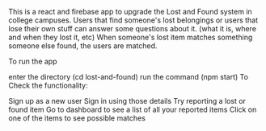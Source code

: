 This is a react and firebase app to upgrade the Lost and Found system in college campuses. Users that find someone's lost belongings or users that lose their own stuff can answer some questions about it. (what it is, where and when they lost it, etc) When someone's lost item matches something someone else found, the users are matched.

To run the app

enter the directory (cd lost-and-found)
run the command (npm start)
To Check the functionality:

Sign up as a new user
Sign in using those details
Try reporting a lost or found item
Go to dashboard to see a list of all your reported items
Click on one of the items to see possible matches

